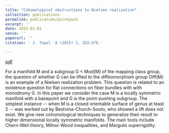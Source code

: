 ```yaml
---
title: "Cohomological obstructions to Nielsen realization"
collection: publications
permalink: publication/pointpush
excerpt: ''
date: 2015-01-01
venue: ''
paperurl: ''
citation: ' J. Topol. 8 (2015) 2, 352–376.'

---
```


[pdf](http://bena-tshishiku.github.io/files/papers/pointpush.pdf)

For a manifold M and a subgroup G < Mod(M) of the mapping class group, the question of whether G can be lifted to the diffeomorphism group Diff(M) is an example of a Nielsen realization problem. This question is related to an existence question for flat connections on fiber bundles with with monodromy G. In this paper we consider the case M is a locally symmetric manifold with a basepoint and G is the point-pushing subgroup. The simplest instance -- when M is a closed orientable surface of genus at least 2 -- was worked out by Bestvina-Church-Souto, who showed a lift does not exist. We give new cohomological techniques to generalize their result to higher dimensional locally symmetric manifolds. The main tools include Chern-Weil theory, Milnor-Wood inequalities, and Margulis superrigidity.
